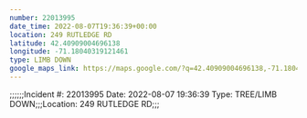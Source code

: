 ```yaml
---
number: 22013995
date_time: 2022-08-07T19:36:39+00:00
location: 249 RUTLEDGE RD
latitude: 42.40909004696138
longitude: -71.18040319121461
type: LIMB DOWN
google_maps_link: https://maps.google.com/?q=42.40909004696138,-71.18040319121461
---
```


;;;;;;Incident #: 22013995  Date: 2022-08-07 19:36:39   Type: TREE/LIMB DOWN;;;Location: 249 RUTLEDGE RD;;;
